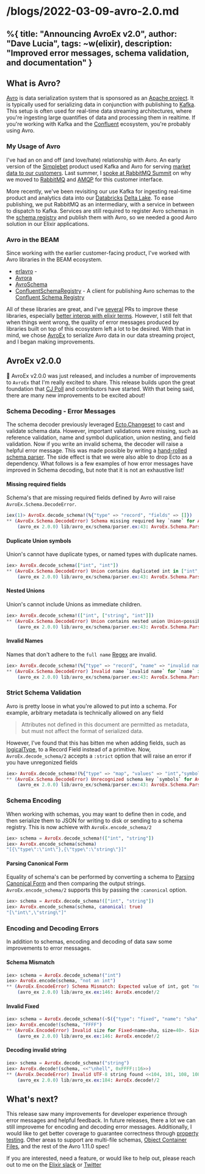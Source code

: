 # /blogs/2022-03-09-avro-2.0.md
%{
    title: "Announcing AvroEx v2.0",
    author: "Dave Lucia",
    tags: ~w(elixir),
    description: "Improved error messages, schema validation, and documentation"
}
---
## What is Avro?

[Avro](https://avro.apache.org/) is data serialization system that is sponsored as an [Apache project](https://www.apache.org/). It is typically used for serializing data in conjunction with publishing to [Kafka](https://kafka.apache.org/). This setup is often used for real-time data streaming architectures, where you're ingesting large quantifies of data and processing them in realtime. If you're working with Kafka and the [Confluent](https://www.confluent.io/) ecosystem, you're probably using Avro.

### My Usage of Avro

I've had an on and off (and love/hate) relationship with Avro. An early version of the [Simplebet](https://simplebet.io/) product used Kafka and Avro for serving [market data to our customers](https://thinkingelixir.com/podcast-episodes/075-rabbitmq-and-commanded-at-simplebet-with-dave-lucia/). Last summer, I [spoke at RabbitMQ Summit](https://github.com/davydog187/migrating_from_kafka) on why we moved to [RabbitMQ](https://www.rabbitmq.com/) and [AMQP](https://www.amqp.org/) for this customer interface.

More recently, we've been revisiting our use Kafka for ingesting real-time product and analytics data into our [Databricks](https://databricks.com/) [Delta Lake](https://delta.io/). To ease publishing, we put RabbitMQ as an intermediary, with a service in between to dispatch to Kafka. Services are still required to register Avro schemas in the [schema registry](https://docs.confluent.io/platform/current/schema-registry/index.html) and publish them with Avro, so we needed a good Avro solution in our Elixir applications.

### Avro in the BEAM

Since working with the earlier customer-facing product, I've worked with Avro libraries in the BEAM ecosystem.

* [erlavro](https://github.com/klarna/erlavro) - 
* [Avrora](https://github.com/Strech/avrora)
* [AvroSchema](https://github.com/cogini/avro_schema)
* [ConfluentSchemaRegistry](https://github.com/cogini/confluent_schema_registry) - A client for publishing Avro schemas to the [Confluent Schema Registry](https://docs.confluent.io/platform/current/schema-registry/index.html)

All of these libraries are great, and I've [several](https://github.com/klarna/erlavro/commits?author=davydog187) PRs to improve these libraries, especially [better interop with elixir terms](https://github.com/cogini/avro_schema/commits?author=davydog187). However, I still felt that when things went wrong, the quality of error messages produced by libraries built on top of this ecosystem left a lot to be desired. With that in mind, we chose [AvroEx](https://github.com/beam-community/avro_ex) to serialize Avro data in our data streaming project, and I began making improvements.

## AvroEx v2.0.0

🥳 AvroEx v2.0.0 was just released, and includes a number of improvements to `AvroEx` that I'm really excited to share. This release builds upon the great foundation that [CJ Poll](https://github.com/CJPoll) and contributors have started. With that being said, there are many new improvements to be excited about!

### Schema Decoding - Error Messages

The schema decoder previously leveraged [Ecto.Changeset](https://hexdocs.pm/ecto/Ecto.Changeset.html) to cast and validate schema data. However, important validations were missing, such as reference validation, name and symbol duplication, union nesting, and field validation. Now if you write an invalid schema, the decoder will raise a helpful error message. This was made possible by writing a [hand-rolled schema parser](https://github.com/beam-community/avro_ex/pull/62). The side effect is that we were also able to drop Ecto as a dependency. What follows is a few examples of how error messages have improved in Schema decoding, but note that it is not an exhaustive list!


#### Missing required fields

Schema's that are missing required fields defined by Avro will raise `AvroEx.Schema.DecodeError`.

```elixir
iex(1)> AvroEx.decode_schema!(%{"type" => "record", "fields" => []})
** (AvroEx.Schema.DecodeError) Schema missing required key `name` for AvroEx.Schema.Record in %{"fields" => [], "type" => "record"}
    (avro_ex 2.0.0) lib/avro_ex/schema/parser.ex:43: AvroEx.Schema.Parser.parse!/2
```

#### Duplicate Union symbols

Union's cannot have duplicate types, or named types with duplicate names.

```elixir
iex> AvroEx.decode_schema(["int", "int"])
** (AvroEx.Schema.DecodeError) Union contains duplicated int in ["int", "int"]
    (avro_ex 2.0.0) lib/avro_ex/schema/parser.ex:43: AvroEx.Schema.Parser.parse!/2
```

#### Nested Unions

Union's cannot include Unions as immediate children.

```elixir
iex> AvroEx.decode_schema!(["int", ["string", "int"]])
** (AvroEx.Schema.DecodeError) Union contains nested union Union<possibilities=string|int> as immediate child in ["int", ["string", "int"]]
    (avro_ex 2.0.0) lib/avro_ex/schema/parser.ex:43: AvroEx.Schema.Parser.parse!/2
```

#### Invalid Names

Names that don't adhere to the `full name` [Regex](https://avro.apache.org/docs/1.11.0/spec.html#names) are invalid.

```elixir
iex> AvroEx.decode_schema!(%{"type" => "record", "name" => "invalid name",  "fields" => []})
** (AvroEx.Schema.DecodeError) Invalid name `invalid name` for `name` in %{"fields" => [], "name" => "invalid name", "type" => "record"}
    (avro_ex 2.0.0) lib/avro_ex/schema/parser.ex:43: AvroEx.Schema.Parser.parse!/2
```

### Strict Schema Validation

Avro is pretty loose in what you're allowed to put into a schema. For example, arbitrary metadata is technically allowed on any field

> Attributes not defined in this document are permitted as metadata, but must not affect the format of serialized data.

However, I've found that this has bitten me when adding fields, such as [logicalType](https://avro.apache.org/docs/1.11.0/spec.html#Logical+Types), to a Record Field instead of a primitive. Now, `AvroEx.decode_schema/2` accepts a `:strict` option that will raise an error if you have unregonized fields

```elixir
iex> AvroEx.decode_schema!(%{"type" => "map", "values" => "int","symbols" => ["a"]}, strict: true)
** (AvroEx.Schema.DecodeError) Unrecognized schema key `symbols` for AvroEx.Schema.Map in %{"symbols" => ["a"], "type" => "map", "values" => "int"}
    (avro_ex 2.0.0) lib/avro_ex/schema/parser.ex:43: AvroEx.Schema.Parser.parse!/2
```

### Schema Encoding

When working with schemas, you may want to define then in code, and then serialize them to JSON for writing to disk or sending to a schema registry. This is now achieve with `AvroEx.encode_schema/2`

```elixir
iex> schema = AvroEx.decode_schema!(["int", "string"])
iex> AvroEx.encode_schema(schema)
"[{\"type\":\"int\"},{\"type\":\"string\"}]"
```

#### Parsing Canonical Form

Equality of schema's can be performed by converting a schema to [Parsing Canonical Form](https://avro.apache.org/docs/1.11.0/spec.html#Parsing+Canonical+Form+for+Schemas) and then comparing the output strings. `AvroEx.encode_schema/2` supports this by passing the `:canonical` option.

```elixir
iex> schema = AvroEx.decode_schema!(["int", "string"])
iex> AvroEx.encode_schema(schema, canonical: true)
"[\"int\",\"string\"]"
```

### Encoding and Decoding Errors

In addition to schemas, encoding and decoding of data saw some improvements to error messages.

#### Schema Mismatch

```elixir
iex> schema = AvroEx.decode_schema!("int")
iex> AvroEx.encode(schema, "not an int")
** (AvroEx.EncodeError) Schema Mismatch: Expected value of int, got "not an int"
    (avro_ex 2.0.0) lib/avro_ex.ex:146: AvroEx.encode!/2
```

#### Invalid Fixed

```elixir
iex> schema = AvroEx.decode_schema!(~S({"type": "fixed", "name": "sha", "size": 40}))
iex> AvroEx.encode!(schema, "FFFF")
** (AvroEx.EncodeError) Invalid size for Fixed<name=sha, size=40>. Size of 4 for "FFFF"
    (avro_ex 2.0.0) lib/avro_ex.ex:146: AvroEx.encode!/2
```

#### Decoding invalid string

```elixir
iex> schema = AvroEx.decode_schema!("string")
iex> AvroEx.decode!(schema, <<"\nhell", 0xFFFF::16>>)
** (AvroEx.DecodeError) Invalid UTF-8 string found <<104, 101, 108, 108, 255>>.
    (avro_ex 2.0.0) lib/avro_ex.ex:184: AvroEx.decode!/2
```

## What's next?

This release saw many improvements for developer experience through error messages and helpful feedback. In future releases, there a lot we can still improveme for encoding and decoding error messages. Additionally, I would like to get better coverage to guarantee correctness through [property testing](https://github.com/beam-community/avro_ex/issues/51). Other areas to support are multi-file schemas, [Object Container Files](https://avro.apache.org/docs/1.11.0/spec.html#Object+Container+Files), and the rest of the Avro 1.11.0 spec!

If you are interested, need a feature, or would like to help out, please reach out to me on the [Elixir slack](https://elixir-slackin.herokuapp.com/) or [Twitter](https://twitter.com/davydog187)
